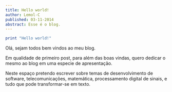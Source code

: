 ```yaml
---
title: Hello world!
author: Lemol-C
published: 03-11-2014
abstract: Esse é o blog.
---
```



~~~haskell
print "Hello world!"
~~~

Olá, sejam todos bem vindos ao meu blog.

Em qualidade de primeiro post, para além das boas vindas, quero dedicar o mesmo ao blog em uma especie de apresentação.

Neste espaço pretendo escrever sobre temas de desenvolvimento de software, telecomunicações, matemática, processamento 
digital de sinais, e tudo que pode transformar-se em texto.
